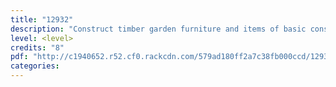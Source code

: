 ```yaml
---
title: "12932"
description: "Construct timber garden furniture and items of basic construction equipment as a BCATS project"
level: <level>
credits: "8"
pdf: "http://c1940652.r52.cf0.rackcdn.com/579ad180ff2a7c38fb000ccd/12932.pdf"
categories:
---
```

